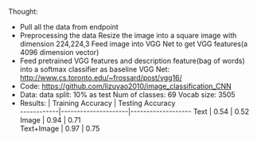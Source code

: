 Thought:
* Pull all the data from endpoint
* Preprocessing the data 
 	Resize the image into a square image with dimension 224,224,3 
	Feed image into VGG Net to get VGG features(a 4096 dimension vector) 
* Feed pretrained VGG features and description feature(bag of words) into a softmax classifier as baseline
	VGG Net: http://www.cs.toronto.edu/~frossard/post/vgg16/
* Code:
	https://github.com/lizuyao2010/image_classification_CNN
* Data:
	data split: 10% as test 
	Num of classes: 69 
	Vocab size: 3505 
* Results:
	  		|  Training Accuracy  |  Testing Accuracy  
------------|---------------------|-------------------
Text     	|  0.54	              |  0.52		          
Image     	|  0.94               |  0.71		          
Text+Image  |  0.97               |  0.75		       


